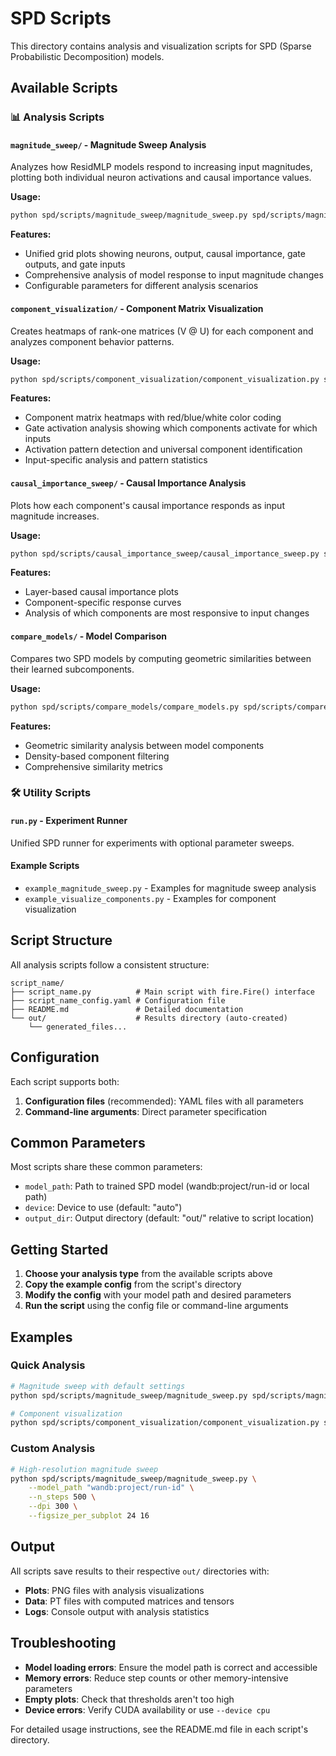 # SPD Scripts

This directory contains analysis and visualization scripts for SPD (Sparse Probabilistic Decomposition) models.

## Available Scripts

### 📊 **Analysis Scripts**

#### `magnitude_sweep/` - Magnitude Sweep Analysis
Analyzes how ResidMLP models respond to increasing input magnitudes, plotting both individual neuron activations and causal importance values.

**Usage:**
```bash
python spd/scripts/magnitude_sweep/magnitude_sweep.py spd/scripts/magnitude_sweep/magnitude_sweep_config.yaml
```

**Features:**
- Unified grid plots showing neurons, output, causal importance, gate outputs, and gate inputs
- Comprehensive analysis of model response to input magnitude changes
- Configurable parameters for different analysis scenarios

#### `component_visualization/` - Component Matrix Visualization
Creates heatmaps of rank-one matrices (V @ U) for each component and analyzes component behavior patterns.

**Usage:**
```bash
python spd/scripts/component_visualization/component_visualization.py spd/scripts/component_visualization/component_visualization_config.yaml
```

**Features:**
- Component matrix heatmaps with red/blue/white color coding
- Gate activation analysis showing which components activate for which inputs
- Activation pattern detection and universal component identification
- Input-specific analysis and pattern statistics

#### `causal_importance_sweep/` - Causal Importance Analysis
Plots how each component's causal importance responds as input magnitude increases.

**Usage:**
```bash
python spd/scripts/causal_importance_sweep/causal_importance_sweep.py spd/scripts/causal_importance_sweep/causal_importance_sweep_config.yaml
```

**Features:**
- Layer-based causal importance plots
- Component-specific response curves
- Analysis of which components are most responsive to input changes

#### `compare_models/` - Model Comparison
Compares two SPD models by computing geometric similarities between their learned subcomponents.

**Usage:**
```bash
python spd/scripts/compare_models/compare_models.py spd/scripts/compare_models/compare_models_config.yaml
```

**Features:**
- Geometric similarity analysis between model components
- Density-based component filtering
- Comprehensive similarity metrics

### 🛠️ **Utility Scripts**

#### `run.py` - Experiment Runner
Unified SPD runner for experiments with optional parameter sweeps.

#### Example Scripts
- `example_magnitude_sweep.py` - Examples for magnitude sweep analysis
- `example_visualize_components.py` - Examples for component visualization

## Script Structure

All analysis scripts follow a consistent structure:

```
script_name/
├── script_name.py          # Main script with fire.Fire() interface
├── script_name_config.yaml # Configuration file
├── README.md               # Detailed documentation
└── out/                    # Results directory (auto-created)
    └── generated_files...
```

## Configuration

Each script supports both:
1. **Configuration files** (recommended): YAML files with all parameters
2. **Command-line arguments**: Direct parameter specification

## Common Parameters

Most scripts share these common parameters:
- `model_path`: Path to trained SPD model (wandb:project/run-id or local path)
- `device`: Device to use (default: "auto")
- `output_dir`: Output directory (default: "out/" relative to script location)

## Getting Started

1. **Choose your analysis type** from the available scripts above
2. **Copy the example config** from the script's directory
3. **Modify the config** with your model path and desired parameters
4. **Run the script** using the config file or command-line arguments

## Examples

### Quick Analysis
```bash
# Magnitude sweep with default settings
python spd/scripts/magnitude_sweep/magnitude_sweep.py spd/scripts/magnitude_sweep/magnitude_sweep_config.yaml

# Component visualization
python spd/scripts/component_visualization/component_visualization.py spd/scripts/component_visualization/component_visualization_config.yaml
```

### Custom Analysis
```bash
# High-resolution magnitude sweep
python spd/scripts/magnitude_sweep/magnitude_sweep.py \
    --model_path "wandb:project/run-id" \
    --n_steps 500 \
    --dpi 300 \
    --figsize_per_subplot 24 16
```

## Output

All scripts save results to their respective `out/` directories with:
- **Plots**: PNG files with analysis visualizations
- **Data**: PT files with computed matrices and tensors
- **Logs**: Console output with analysis statistics

## Troubleshooting

- **Model loading errors**: Ensure the model path is correct and accessible
- **Memory errors**: Reduce step counts or other memory-intensive parameters
- **Empty plots**: Check that thresholds aren't too high
- **Device errors**: Verify CUDA availability or use `--device cpu`

For detailed usage instructions, see the README.md file in each script's directory.